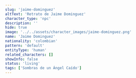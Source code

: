 ```yaml
---
slug: 'jaime-dominguez'
altText: 'Retrato de Jaime Dominguez'
character_type: 'npc'
description: ''
hide: true
image: '../../assets/character_images/jaime-dominguez.png'
name: 'Jaime Dominguez'
nationality: 'colombian'
pattern: 'default'
entityType: 'human'
related_characters: []
showInfo: false
status: 'living'
tags: ['Sombras de un Ángel Caído']
---
```

